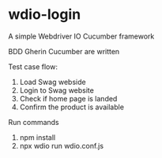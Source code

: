 # wdio-login
A simple Webdriver IO Cucumber framework

BDD Gherin Cucumber are written 

Test case flow: 
1. Load Swag webside 
2. Login to Swag website 
3. Check if home page is landed 
4. Confirm the product is available 

Run commands 
1. npm install
2. npx wdio run wdio.conf.js